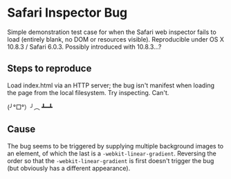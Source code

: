 Safari Inspector Bug
====================

Simple demonstration test case for when the Safari web inspector fails to load (entirely blank, no DOM or resources visible). Reproducible under OS X 10.8.3 / Safari 6.0.3. Possibly introduced with 10.8.3…?

Steps to reproduce
------------------

Load index.html via an HTTP server; the bug isn't manifest when loading the page from the local filesystem. Try inspecting. Can't. 

(╯°□°）╯︵ ┻━┻

Cause
-----

The bug seems to be triggered by supplying multiple background images to an element, of which the last is a `-webkit-linear-gradient`. Reversing the order so that the `-webkit-linear-gradient` is first doesn't trigger the bug (but obviously has a different appearance).